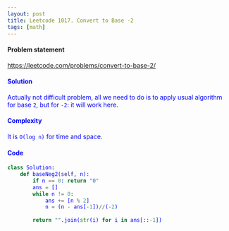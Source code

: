```yaml
---
layout: post
title: Leetcode 1017. Convert to Base -2
tags: [math]
---
```


#### Problem statement

<a href="https://leetcode.com/problems/convert-to-base-2/"> <font color = blue>https://leetcode.com/problems/convert-to-base-2/

#### Solution
Actually not difficult problem, all we need to do is to apply usual algorithm for base `2`, but for `-2`: it will work here.

#### Complexity
It is `O(log n)` for time and space.

#### Code
```python
class Solution:
    def baseNeg2(self, n):
        if n == 0: return "0"
        ans = []
        while n != 0:
            ans += [n % 2]
            n = (n - ans[-1])//(-2)
        
        return "".join(str(i) for i in ans[::-1])
```
